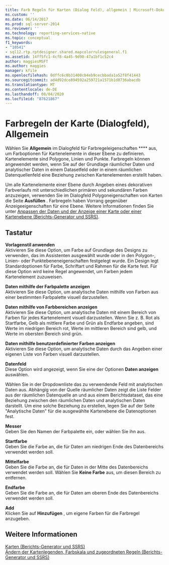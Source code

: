 ```yaml
---
title: Farb Regeln für Karten (Dialog Feld), allgemein | Microsoft-Dokumentation
ms.custom: ''
ms.date: 06/14/2017
ms.prod: sql-server-2014
ms.reviewer: ''
ms.technology: reporting-services-native
ms.topic: conceptual
f1_keywords:
- "10541"
- sql12.rtp.rptdesigner.shared.mapcolorrulesgeneral.f1
ms.assetid: 14ff5fc1-4cf8-4a45-9d98-47a1bf1c52c4
author: maggiesMSFT
ms.author: maggies
manager: kfile
ms.openlocfilehash: 0dffc6c0b31400cb4eb9cecbbada1a52f8f41443
ms.sourcegitcommit: ad4d92dce894592a259721a1571b1d8736abacdb
ms.translationtype: MT
ms.contentlocale: de-DE
ms.lasthandoff: 08/04/2020
ms.locfileid: "87621867"
---
```

# <a name="map-color-rules-dialog-box-general"></a>Farbregeln der Karte (Dialogfeld), Allgemein
  Wählen Sie **Allgemein** im Dialogfeld für Farbregeleigenschaften **** aus, um Farboptionen für Kartenelemente in dieser Ebene zu definieren. Kartenelemente sind Polygone, Linien und Punkte. Farbregeln können angewendet werden, wenn Sie auf der Grundlage räumlicher Daten und analytischer Daten in einem Datasetfeld oder in einem räumlichen Datenquellenfeld eine Beziehung zwischen Kartenelementen erstellt haben.  
  
 Um alle Kartenelemente einer Ebene durch Angeben eines dekorativen Farbverlaufs mit unterschiedlichen primären und sekundären Farben anzuzeigen, verwenden Sie im Dialogfeld Polygoneigenschaften von Karten die Seite **Ausfüllen** . Farbregeln haben Vorrang gegenüber Anzeigeeigenschaften für eine Ebene. Weitere Informationen finden Sie unter [Anpassen der Daten und der Anzeige einer Karte oder einer Kartenebene &#40;Berichts-Generator und SSRS&#41;](report-design/customize-the-data-and-display-of-a-map-or-map-layer-report-builder-and-ssrs.md).  
  
## <a name="options"></a>Tastatur  
 **Vorlagenstil anwenden**  
 Aktivieren Sie diese Option, um Farbe auf Grundlage des Designs zu verwenden, das im Assistenten ausgewählt wurde oder in den Polygon-, Linien- oder Punktebeneneigenschaften festgelegt wurde. Ein Design legt Standardoptionen für Farbe, Schriftart und Rahmen für die Karte fest. Für diese Option wird keine Regel angewendet, um Farben jedem Kartenelement zuzuweisen.  
  
 **Daten mithilfe der Farbpalette anzeigen**  
 Aktivieren Sie diese Option, um analytische Daten mithilfe von Farben aus einer bestimmten Farbpalette visuell darzustellen.  
  
 **Daten mithilfe von Farbbereichen anzeigen**  
 Aktivieren Sie diese Option, um analytische Daten mit einem Bereich von Farben für jedes Kartenelement visuell darzustellen. Wenn Sie z. B. Rot als Startfarbe, Gelb als mittlere Farbe und Grün als Endfarbe angeben, sind Werte im niedrigen Bereich rot, Werte im mittleren Bereich sind gelb, und Werte im obersten Bereich sind grün.  
  
 **Daten mithilfe benutzerdefinierter Farben anzeigen**  
 Aktivieren Sie diese Option, um analytische Daten durch das Angeben einer eigenen Liste von Farben visuell darzustellen.  
  
 **Datenfeld**  
 Diese Option wird angezeigt, wenn Sie eine der Optionen **Daten anzeigen** auswählen.  
  
 Wählen Sie in der Dropdownliste das zu verwendende Feld mit analytischen Daten aus. Abhängig von der Quelle räumlicher Daten zeigt die Liste Felder aus der räumlichen Datenquelle an und aus einem Berichtsdataset, das eine Beziehung zwischen den räumlichen Daten und analytischen Daten darstellt. Um eine solche Beziehung zu erstellen, legen Sie auf der Seite "Analytische Daten" für die ausgewählte Kartenebene die Datenoptionen fest.  
  
 **Messer**  
 Geben Sie den Namen der Farbpalette ein, oder wählen Sie ihn aus.  
  
 **Startfarbe**  
 Geben Sie die Farbe an, die für Daten am niedrigen Ende des Datenbereichs verwendet werden soll.  
  
 **Mittelfarbe**  
 Geben Sie die Farbe an, die für Daten in der Mitte des Datenbereichs verwendet werden soll. Wählen Sie **Keine Farbe** aus, um diesen Bereich zu entfernen.  
  
 **Endfarbe**  
 Geben Sie die Farbe an, die für Daten am oberen Ende des Datenbereichs verwendet werden soll.  
  
 **Add**  
 Klicken Sie auf **Hinzufügen** , um eigene Farben für die Farbregel anzugeben.  
  
## <a name="see-also"></a>Weitere Informationen  
 [Karten &#40;Berichts-Generator und SSRS&#41;](report-design/maps-report-builder-and-ssrs.md)   
 [Ändern der Kartenlegenden, Farbskala und zugeordneten Regeln &#40;Berichts-Generator und SSRS&#41;](report-design/change-map-legends-color-scale-and-associated-rules-report-builder-and-ssrs.md)  
  
  
